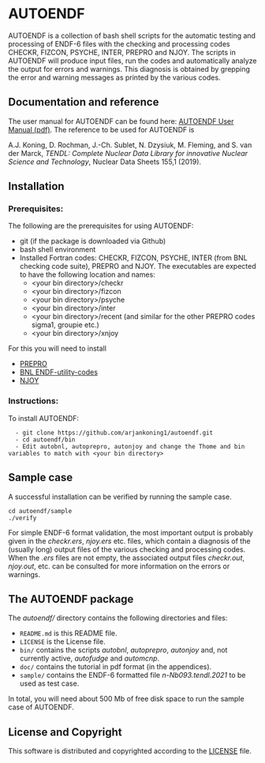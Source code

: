 
# AUTOENDF
AUTOENDF is a collection of bash shell scripts for the automatic testing and processing of ENDF-6 files 
with the checking and processing codes CHECKR, FIZCON, PSYCHE, INTER, PREPRO and NJOY. 
The scripts in AUTOENDF will produce input files, run the codes and automatically analyze the output for errors and warnings. 
This diagnosis is obtained by grepping the error and warning messages as printed by the various codes.

## Documentation and reference
The user manual for AUTOENDF can be found here: [AUTOENDF User Manual (pdf)](https://github.com/arjankoning1/autoendf/blob/main/doc/tools.pdf).
The reference to be used for AUTOENDF is

A.J. Koning, D. Rochman, J.-Ch. Sublet, N. Dzysiuk, M. Fleming, and S. van der Marck, *TENDL: Complete Nuclear Data Library for innovative Nuclear Science and Technology*, Nuclear Data Sheets 155,1 (2019).

## Installation

### Prerequisites:

The following are the prerequisites for using AUTOENDF:
  - git (if the package is downloaded via Github)
  - bash shell environment
  - Installed Fortran codes: CHECKR, FIZCON, PSYCHE, INTER (from BNL checking code suite), PREPRO and NJOY. The executables are expected to have the following location and names:
    - \<your bin directory\>/checkr
    - \<your bin directory\>/fizcon
    - \<your bin directory\>/psyche
    - \<your bin directory\>/inter
    - \<your bin directory\>/recent  (and similar for the other PREPRO codes sigma1, groupie etc.)
    - \<your bin directory\>/xnjoy

For this you will need to install
  - [PREPRO](https://github.com/IAEA-NDS/PREPRO)
  - [BNL ENDF-utility-codes](https://github.com/IAEA-NDS/ENDF-utility-codes)
  - [NJOY](https://github.com/njoy)

### Instructions:

To install AUTOENDF:
```
  - git clone https://github.com/arjankoning1/autoendf.git
  - cd autoendf/bin
  - Edit autobnl, autoprepro, autonjoy and change the Thome and bin variables to match with <your bin directory>
```

## Sample case

A successful installation can be verified by running the sample case. 
```
cd autoendf/sample
./verify
```

For simple ENDF-6 format validation, the most important output is probably given in the *checkr.ers*, *njoy.ers* etc. files, 
which contain a diagnosis of the (usually long) output files of the various checking and processing codes. 
When the *.ers* files are not empty, the associated output files *checkr.out*, *njoy.out*, 
etc. can be consulted for more information on the errors or warnings.

## The AUTOENDF package

The *autoendf/* directory contains the following directories and files:

+ `README.md` is this README file.
+ `LICENSE` is the License file.
+ `bin/` contains the scripts *autobnl*, *autoprepro*, *autonjoy* and, not currently active, *autofudge* and *automcnp*.
+ `doc/` contains the tutorial in pdf format (in the appendices).
+ `sample/` contains the ENDF-6 formatted file *n-Nb093.tendl.2021* to be used as test case.

In total, you will need about 500 Mb of free disk space to run the sample case of AUTOENDF.

## License and Copyright
This software is distributed and copyrighted according to the [LICENSE](LICENSE) file.
